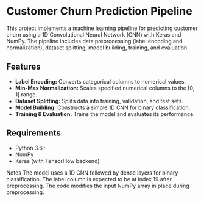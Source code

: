 # Customer Churn Prediction Pipeline

This project implements a machine learning pipeline for predicting customer churn using a 1D Convolutional Neural Network (CNN) with Keras and NumPy. The pipeline includes data preprocessing (label encoding and normalization), dataset splitting, model building, training, and evaluation.

## Features

- **Label Encoding:** Converts categorical columns to numerical values.
- **Min-Max Normalization:** Scales specified numerical columns to the [0, 1] range.
- **Dataset Splitting:** Splits data into training, validation, and test sets.
- **Model Building:** Constructs a simple 1D CNN for binary classification.
- **Training & Evaluation:** Trains the model and evaluates its performance.

## Requirements

- Python 3.6+
- NumPy
- Keras (with TensorFlow backend)

Notes
The model uses a 1D CNN followed by dense layers for binary classification.
The label column is expected to be at index 19 after preprocessing.
The code modifies the input NumPy array in place during preprocessing.